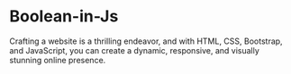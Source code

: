 # Boolean-in-Js
Crafting a website is a thrilling endeavor, and with HTML, CSS, Bootstrap, and JavaScript, you can create a dynamic, responsive, and visually stunning online presence.
